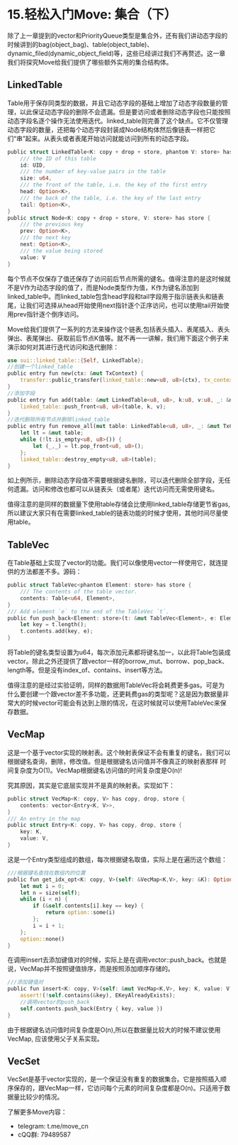 # 15.轻松入门Move:  集合（下）

除了上一章提到的vector和PriorityQueue类型是集合外，还有我们讲动态字段的时候讲到的bag(object_bag)、table(object_table)、dynamic_filed(dynamic_object_field)等，这些已经讲过我们不再赘述。这一章我们将探究Move给我们提供了哪些额外实用的集合结构体。

## LinkedTable

Table用于保存同类型的数据，并且它动态字段的基础上增加了动态字段数量的管理，以此保证动态字段的删除不会遗漏。但是要访问或者删除动态字段也只能按照动态字段名逐个操作无法使用迭代。linked_table则完善了这个缺点。它不仅管理动态字段的数量，还把每个动态字段封装成Node结构体然后像链表一样把它们“串”起来。从表头或者表尾开始访问就能访问到所有的动态字段。

```rust
public struct LinkedTable<K: copy + drop + store, phantom V: store> has key, store {
    /// the ID of this table
    id: UID,
    /// the number of key-value pairs in the table
    size: u64,
    /// the front of the table, i.e. the key of the first entry
    head: Option<K>,
    /// the back of the table, i.e. the key of the last entry
    tail: Option<K>,
}
public struct Node<K: copy + drop + store, V: store> has store {
    /// the previous key
    prev: Option<K>,
    /// the next key
    next: Option<K>,
    /// the value being stored
    value: V
}
```

每个节点不仅保存了值还保存了访问前后节点所需的键名。值得注意的是这时候就不是V作为动态字段的值了，而是Node类型作为值，K作为键名添加到linked_table中。而linked_table包含head字段和tail字段用于指示链表头和链表尾，让我们可选择从head开始使用next指针逐个正序访问，也可以使用tail开始使用prev指针逐个倒序访问。

Move给我们提供了一系列的方法来操作这个链表,包括表头插入、表尾插入、表头弹出、表尾弹出、获取前后节点K值等。就不再一一讲解，我们用下面这个例子来演示如何对其进行迭代访问和迭代删除：

```rust
use sui::linked_table::{Self, LinkedTable};
//创建一个linked_table
public entry fun new(ctx: &mut TxContext) {
    transfer::public_transfer(linked_table::new<u8, u8>(ctx), tx_context::sender(ctx));
}
//添加字段
public entry fun add(table: &mut LinkedTable<u8, u8>, k:u8, v:u8, _: &mut TxContext) {
    linked_table::push_front<u8, u8>(table, k, v);
}
//迭代删除所有节点并删除linked_table
public entry fun remove_all(mut table: LinkedTable<u8, u8>, _: &mut TxContext) {
    let lt = &mut table;
    while (!lt.is_empty<u8, u8>()) {
        let (_,_) = lt.pop_front<u8, u8>();
    };
    linked_table::destroy_empty<u8, u8>(table);
}
```

如上例所示，删除动态字段值不需要根据键名删除，可以迭代删除全部字段，无任何遗漏。访问和修改也都可以从链表头（或者尾）迭代访问而无需使用键名。

值得注意的是同样的数据量下使用table存储会比使用linked_table存储更节省gas,所以建议大家只有在需要linked_table的链表功能的时候才使用，其他时间尽量使用table。

## TableVec

在Table基础上实现了vector的功能。我们可以像使用vector一样使用它，就连提供的方法都差不多。源码：

```rust
public struct TableVec<phantom Element: store> has store {
    /// The contents of the table vector.
    contents: Table<u64, Element>,
}
/// Add element `e` to the end of the TableVec `t`.
public fun push_back<Element: store>(t: &mut TableVec<Element>, e: Element) {
    let key = t.length();
    t.contents.add(key, e);
}
```

将Table的键名类型设置为u64，每次添加元素都将键名加一，以此将Table包装成vector。除此之外还提供了跟vector一样的borrow_mut、borrow、pop_back、length等。但是没有index_of、contains、insert等方法。

值得注意的是经过实验证明，同样的数据用TableVec将会耗费更多gas。可是为什么要创建一个跟vector差不多功能，还更耗费gas的类型呢？这是因为数据量非常大的时候vector可能会有达到上限的情况，在这时候就可以使用TableVec来保存数据。

## VecMap

这是一个基于vector实现的映射表。这个映射表保证不会有重复的键名，我们可以根据键名查询，删除，修改值。但是根据键名访问值并不像真正的映射表那样 时间复杂度为O(1)。VecMap根据键名访问值的时间复杂度是O(n)!

究其原因，其实是它底层实现并不是真的映射表。实现如下：

```rust
public struct VecMap<K: copy, V> has copy, drop, store {
    contents: vector<Entry<K, V>>,
}
/// An entry in the map
public struct Entry<K: copy, V> has copy, drop, store {
    key: K,
    value: V,
}
```

这是一个Entry类型组成的数组，每次根据键名取值，实际上是在遍历这个数组：

```rust
///根据键名查找在数组内的位置
public fun get_idx_opt<K: copy, V>(self: &VecMap<K,V>, key: &K): Option<u64> {
    let mut i = 0;
    let n = size(self);
    while (i < n) {
        if (&self.contents[i].key == key) {
            return option::some(i)
        };
        i = i + 1;
    };
    option::none()
}
```

在调用insert去添加键值对的时候，实际上是在调用vector::push_back。也就是说，VecMap并不按照键值排序，而是按照添加顺序存储的。

```rust
///添加键值对
public fun insert<K: copy, V>(self: &mut VecMap<K,V>, key: K, value: V) {
    assert!(!self.contains(&key), EKeyAlreadyExists);
    //调用vector的push_back
    self.contents.push_back(Entry { key, value })
}
```

由于根据键名访问值时间复杂度是O(n),所以在数据量比较大的时候不建议使用VecMap, 应该使用父子关系实现。

## VecSet

VecSet是基于vector实现的，是一个保证没有重复的数据集合。它是按照插入顺序保存的，跟VecMap一样，它访问每个元素的时间复杂度都是O(n)。只适用于数据量比较少的情况。



了解更多Move内容：

- telegram: t.me/move_cn
- cQQ群: 79489587
